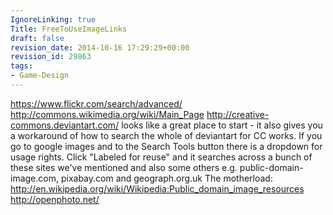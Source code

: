```yaml
---
IgnoreLinking: true
Title: FreeToUseImageLinks
draft: false
revision_date: 2014-10-16 17:29:29+00:00
revision_id: 29863
tags:
- Game-Design
---
```


https://www.flickr.com/search/advanced/
http://commons.wikimedia.org/wiki/Main_Page
http://creative-commons.deviantart.com/ looks like a great place to start - it also gives you a workaround of how to search the whole of deviantart for CC works.
If you go to google images and to the Search Tools button there is a dropdown for usage rights. Click "Labeled for reuse" and it searches across a bunch of these sites we've mentioned and also some others e.g. public-domain-image.com, pixabay.com and geograph.org.uk
The motherload: http://en.wikipedia.org/wiki/Wikipedia:Public_domain_image_resources
http://openphoto.net/
